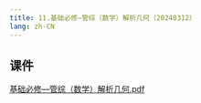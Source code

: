 ```yaml
---
title: 11.基础必修—管综（数学）解析几何（20240312）
lang: zh-CN
---
```


## 课件
[基础必修—管综（数学）解析几何.pdf](..%2F..%2Fpublic%2Fmath%2F2.%E6%95%B0%E5%AD%A6-%E6%AD%A3%E5%BC%8F%E8%AF%BE%2F11.%E5%9F%BA%E7%A1%80%E5%BF%85%E4%BF%AE%E2%80%94%E7%AE%A1%E7%BB%BC%EF%BC%88%E6%95%B0%E5%AD%A6%EF%BC%89%E8%A7%A3%E6%9E%90%E5%87%A0%E4%BD%95%EF%BC%8820240312%EF%BC%89%2F%E5%9F%BA%E7%A1%80%E5%BF%85%E4%BF%AE%E2%80%94%E7%AE%A1%E7%BB%BC%EF%BC%88%E6%95%B0%E5%AD%A6%EF%BC%89%E8%A7%A3%E6%9E%90%E5%87%A0%E4%BD%95.pdf)



